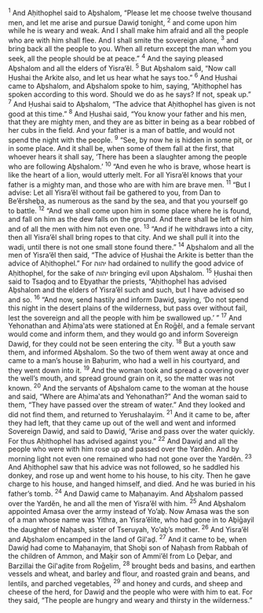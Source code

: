 <sup>1</sup> And Aḥithophel said to Aḇshalom, “Please let me choose twelve thousand men, and let me arise and pursue Dawiḏ tonight,
<sup>2</sup> and come upon him while he is weary and weak. And I shall make him afraid and all the people who are with him shall flee. And I shall smite the sovereign alone,
<sup>3</sup> and bring back all the people to you. When all return except the man whom you seek, all the people should be at peace.”
<sup>4</sup> And the saying pleased Aḇshalom and all the elders of Yisra’ĕl.
<sup>5</sup> But Aḇshalom said, “Now call Ḥushai the Arkite also, and let us hear what he says too.”
<sup>6</sup> And Ḥushai came to Aḇshalom, and Aḇshalom spoke to him, saying, “Aḥithophel has spoken according to this word. Should we do as he says? If not, speak up.”
<sup>7</sup> And Ḥushai said to Aḇshalom, “The advice that Aḥithophel has given is not good at this time.”
<sup>8</sup> And Ḥushai said, “You know your father and his men, that they are mighty men, and they are as bitter in being as a bear robbed of her cubs in the field. And your father is a man of battle, and would not spend the night with the people.
<sup>9</sup> “See, by now he is hidden in some pit, or in some place. And it shall be, when some of them fall at the first, that whoever hears it shall say, ‘There has been a slaughter among the people who are following Aḇshalom.’
<sup>10</sup> “And even he who is brave, whose heart is like the heart of a lion, would utterly melt. For all Yisra’ĕl knows that your father is a mighty man, and those who are with him are brave men.
<sup>11</sup> “But I advise: Let all Yisra’ĕl without fail be gathered to you, from Dan to Be’ĕrsheḇa, as numerous as the sand by the sea, and that you yourself go to battle.
<sup>12</sup> “And we shall come upon him in some place where he is found, and fall on him as the dew falls on the ground. And there shall be left of him and of all the men with him not even one.
<sup>13</sup> “And if he withdraws into a city, then all Yisra’ĕl shall bring ropes to that city. And we shall pull it into the wadi, until there is not one small stone found there.”
<sup>14</sup> Aḇshalom and all the men of Yisra’ĕl then said, “The advice of Ḥushai the Arkite is better than the advice of Aḥithophel.” For יהוה had ordained to nullify the good advice of Aḥithophel, for the sake of יהוה bringing evil upon Aḇshalom.
<sup>15</sup> Ḥushai then said to Tsaḏoq and to Eḇyathar the priests, “Aḥithophel has advised Aḇshalom and the elders of Yisra’ĕl such and such, but I have advised so and so.
<sup>16</sup> “And now, send hastily and inform Dawiḏ, saying, ‘Do not spend this night in the desert plains of the wilderness, but pass over without fail, lest the sovereign and all the people with him be swallowed up.’ ”
<sup>17</sup> And Yehonathan and Aḥima‛ats were stationed at Ĕn Roḡĕl, and a female servant would come and inform them, and they would go and inform Sovereign Dawiḏ, for they could not be seen entering the city.
<sup>18</sup> But a youth saw them, and informed Aḇshalom. So the two of them went away at once and came to a man’s house in Baḥurim, who had a well in his courtyard, and they went down into it.
<sup>19</sup> And the woman took and spread a covering over the well’s mouth, and spread ground grain on it, so the matter was not known.
<sup>20</sup> And the servants of Aḇshalom came to the woman at the house and said, “Where are Aḥima‛ats and Yehonathan?” And the woman said to them, “They have passed over the stream of water.” And they looked and did not find them, and returned to Yerushalayim.
<sup>21</sup> And it came to be, after they had left, that they came up out of the well and went and informed Sovereign Dawiḏ, and said to Dawiḏ, “Arise and pass over the water quickly. For thus Aḥithophel has advised against you.”
<sup>22</sup> And Dawiḏ and all the people who were with him rose up and passed over the Yardĕn. And by morning light not even one remained who had not gone over the Yardĕn.
<sup>23</sup> And Aḥithophel saw that his advice was not followed, so he saddled his donkey, and rose up and went home to his house, to his city. Then he gave charge to his house, and hanged himself, and died. And he was buried in his father’s tomb.
<sup>24</sup> And Dawiḏ came to Maḥanayim. And Aḇshalom passed over the Yardĕn, he and all the men of Yisra’ĕl with him.
<sup>25</sup> And Aḇshalom appointed Amasa over the army instead of Yo’aḇ. Now Amasa was the son of a man whose name was Yithra, an Yisra’ĕlite, who had gone in to Aḇiḡayil the daughter of Naḥash, sister of Tseruyah, Yo’aḇ’s mother.
<sup>26</sup> And Yisra’ĕl and Aḇshalom encamped in the land of Gil‛aḏ.
<sup>27</sup> And it came to be, when Dawiḏ had come to Maḥanayim, that Shoḇi son of Naḥash from Rabbah of the children of Ammon, and Maḵir son of Ammi’ĕl from Lo Ḏeḇar, and Barzillai the Gil‛aḏite from Roḡelim,
<sup>28</sup> brought beds and basins, and earthen vessels and wheat, and barley and flour, and roasted grain and beans, and lentils, and parched vegetables,
<sup>29</sup> and honey and curds, and sheep and cheese of the herd, for Dawiḏ and the people who were with him to eat. For they said, “The people are hungry and weary and thirsty in the wilderness.”
